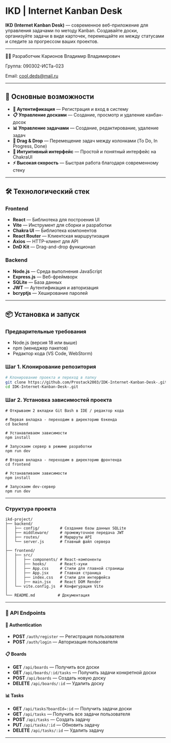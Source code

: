 # IKD | Internet Kanban Desk
**IKD (Internet Kanban Desk)** — современное веб-приложение для управления задачами по методу Kanban. Создавайте доски, организуйте задачи в виде карточек, перемещайте их между статусами и следите за прогрессом ваших проектов.

---
👨‍💻 Разработчик
Карионов Владимир Владимирович

Группа: 090302-ИСТа-023

Email: cool.deds@mail.ru

---
## 🚀 Основные возможности

- **🔐 Аутентификация** — Регистрация и вход в систему
- **📋 Управление досками** — Создание, просмотр и удаление канбан-досок
- **📊 Управление задачами** — Создание, редактирование, удаление задач
- **🔄 Drag & Drop** — Перемещение задач между колонками (To Do, In Progress, Done)
- **🎯 Интуитивный интерфейс** — Простой и понятный интерфейс на ChakraUI
- **⚡ Высокая скорость** — Быстрая работа благодаря современному стеку

---

## 🛠️ Технологический стек

### **Frontend**
- **React** — Библиотека для построения UI
- **Vite** — Инструмент для сборки и разработки
- **Chakra UI** — Библиотека компонентов
- **React Router** — Клиентская маршрутизация
- **Axios** — HTTP-клиент для API
- **DnD Kit** — Drag-and-drop функционал

### **Backend**
- **Node.js** — Среда выполнения JavaScript
- **Express.js** — Веб-фреймворк
- **SQLite** — База данных
- **JWT** — Аутентификация и авторизация
- **bcryptjs** — Хеширование паролей

---

## 📦 Установка и запуск

### **Предварительные требования**
- Node.js (версия 18 или выше)
- npm (менеджер пакетов)
- Редактор кода (VS Code, WebStorm)

### **Шаг 1. Клонирование репозитория**
```bash
# Клонирование проекта и переход в папку
git clone https://github.com/Prostack2003/IDK-Internet-Kanban-Desk-.git
cd IDK-Internet-Kanban-Desk-.git
```
### **Шаг 2. Установка зависимостей проекта**
```
# Открываем 2 вкладки Git Bash в IDE / редактор кода

# Первая вкладка - переходим в директорию бэкенда
cd backend

# Устанавливаем зависимости
npm install

# Запускаем сервер в режиме разработки
npm run dev

# Вторая вкладка - переходим в директорию фронтенда
cd frontend

# Устанавливаем зависимости
npm install

# Запускаем dev-сервер
npm run dev
```
---

### **Структура проекта**
```
ikd-project/
├── backend/
│   ├── config/         # Создание базы данных SQLite
│   ├── middleware/     # промежуточное передача JWT 
│   ├── routes/         # Маршруты API
│   └── server.js       # Главный файл сервера
│
├── frontend/
│   ├── src/
│   │   ├── components/ # React-компоненты
│   │   ├── hooks/      # React-хуки
│   │   ├── App.css     # Стили для главной страницы
│   │   ├── App.jsx     # Главная страница
│   │   ├── index.css   # Стили для интерфейса
│   │   ├── main.jsx    # React DOM Render
│   └── vite.config.js  # Конфигурация Vite
│
└── README.md          # Документация

```
---
### **📡 API Endpoints**

#### 🔐 Authentication
- **POST** `/auth/register` — Регистрация пользователя
- **POST** `/auth/login` — Авторизация пользователя

#### 📋 Boards
- **GET** `/api/boards` — Получить все доски
- **GET** `/api/boards/:id/tasks` — Получить задачи конкретной доски
- **POST** `/api/boards` — Создать новую доску
- **DELETE** `/api/boards/:id` — Удалить доску

#### 📊 Tasks
- **GET** `/api/tasks?boardId=:id` — Получить задачи доски
- **GET** `/api/tasks` — Получить все задачи пользователя
- **POST** `/api/tasks` — Создать задачу
- **PUT** `/api/tasks/:id` — Обновить задачу
- **DELETE** `/api/tasks/:id` — Удалить задачу

---
